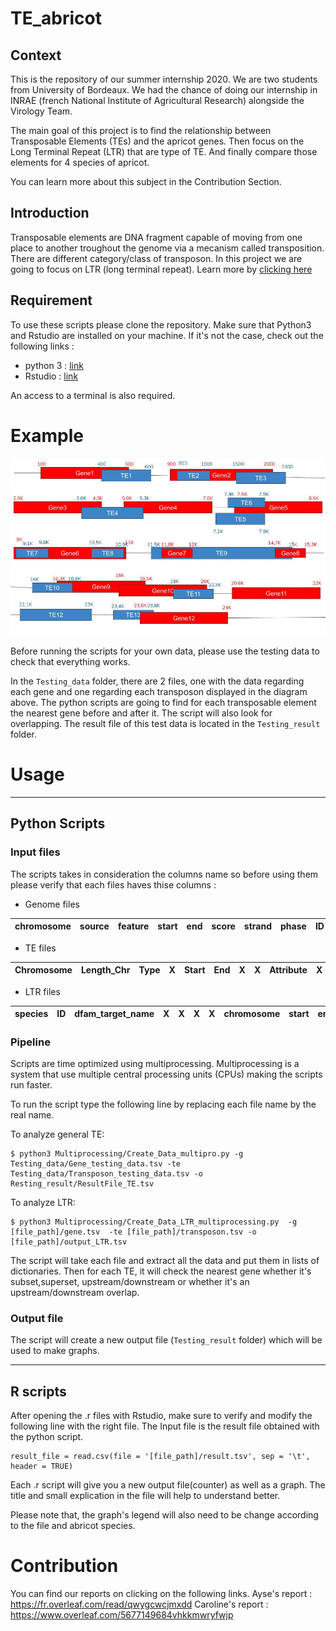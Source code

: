 # TE_abricot

## Context
This is the repository of our summer internship 2020. We are two students from University of Bordeaux. We had the chance of doing our internship in INRAE (french National Institute of Agricultural Research) alongside the Virology Team.

The main goal of this project is to find the relationship between Transposable Elements (TEs) and the apricot genes. Then focus on the Long Terminal Repeat (LTR) that are type of TE. And finally compare those elements for 4 species of apricot.

You can learn more about this subject in the Contribution Section.

## Introduction 
Transposable elements are DNA fragment capable of moving from one place to another troughout the genome  via a mecanism called transposition. 
There are different category/class of transposon. In this project we are going to focus on LTR (long terminal repeat). Learn more by [clicking here ](https://www.ncbi.nlm.nih.gov/pmc/articles/PMC2874221/)

## Requirement

To use these scripts please clone the repository. Make sure that Python3 and Rstudio are installed on your machine. If it's not the case, check out the following links :
- python 3 : [link](https://www.python.org/downloads/)
- Rstudio : [link](https://rstudio.com/products/rstudio/download/)

An access to a terminal is also required.

# Example 
![alt text](https://raw.githubusercontent.com/Ayse1006/TE_abricot/master/Testing_data/diagram_gene_te.jpg)

Before running the scripts for your own data, please use the testing data to check that everything works.

In the `Testing_data` folder, there are 2 files, one with the data regarding each gene and one regarding each transposon displayed in the diagram above. The python scripts are going to find for each transposable element the nearest gene before and after it. The script will also look for overlapping. The result file of this test data is located in the `Testing_result` folder. 

# Usage
-----------------------
## Python Scripts 
### Input files
The scripts takes in consideration the columns name so before using them please verify that each files haves thise columns : 

* Genome files

chromosome | source | feature | start | end | score | strand | phase | ID | Attributes | 
--- | --- | --- | --- |--- |--- |--- |--- |--- |--- 

* TE files

Chromosome | Length_Chr | Type | X | Start | End | X | X | Attribute | X | Class | TE_name | X |
--- | --- | --- | --- |--- |--- |--- |--- |--- |--- |--- |--- |--- 

* LTR files

species | ID | dfam_target_name | X | X | X | X | chromosome | start | end | strand | X | annotation | X | X | score |
--- | --- | --- | --- |--- |--- |--- |--- |--- |--- |--- |--- | --- | --- | --- |---

### Pipeline

Scripts are time optimized using multiprocessing. Multiprocessing is a system that use multiple central processing units (CPUs) making the scripts run faster.

To run the script type the following line by replacing each file name by the real name.

To analyze general TE:

```
$ python3 Multiprocessing/Create_Data_multipro.py -g Testing_data/Gene_testing_data.tsv -te Testing_data/Transposon_testing_data.tsv -o Resting_result/ResultFile_TE.tsv

```

To analyze LTR:

```
$ python3 Multiprocessing/Create_Data_LTR_multiprocessing.py  -g [file_path]/gene.tsv  -te [file_path]/transposon.tsv -o [file_path]/output_LTR.tsv

```

The script will take each file and extract all the data and put them in lists of dictionaries. Then for each TE, it will check the nearest gene whether it's subset,superset, upstream/downstream or whether it's an upstream/downstream overlap.

### Output file

The script will create a new output file (`Testing_result` folder) which will be used to make graphs.

-----------------------
## R scripts
After opening the .r files with Rstudio, make sure to verify and modify the following line with the right file. The Input file is the result file obtained with the python script.

```
result_file = read.csv(file = '[file_path]/result.tsv', sep = '\t', header = TRUE)
```
Each .r script will give you a new output file(counter) as well as a graph. The title and small explication in the file will help to understand better.

Please note that, the graph's legend will also need to be change according to the file and abricot species.

# Contribution
You can find our reports on clicking on the following links.
Ayse's report :  https://fr.overleaf.com/read/qwygcwcjmxdd
Caroline's report :  https://www.overleaf.com/5677149684vhkkmwryfwjp





